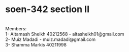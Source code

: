 # soen-342 section II
<br>
Members: <br>
1- Altamash Sheikh 40212568 - altasheikh01@gmail.com <br>
2- Muiz Madadi - muiz.madadi@gmail.com <br>
3- Shamma Markis 40211998 <br>

